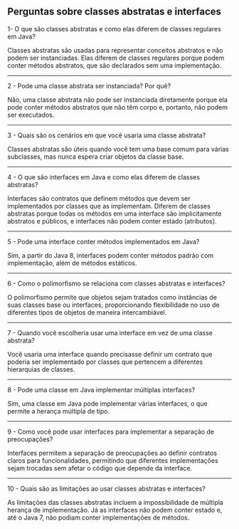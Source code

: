 ## Perguntas sobre classes abstratas e interfaces 

1- O que são classes abstratas e como elas diferem de classes regulares em Java?

Classes abstratas são usadas para representar conceitos abstratos e não podem ser instanciadas. Elas diferem de classes regulares porque podem conter métodos abstratos, que são declarados sem uma implementação.

***

2 - Pode uma classe abstrata ser instanciada? Por quê?

Não, uma classe abstrata não pode ser instanciada diretamente porque ela pode conter métodos abstratos que não têm corpo e, portanto, não podem ser executados.

---

3 - Quais são os cenários em que você usaria uma classe abstrata?

Classes abstratas são úteis quando você tem uma base comum para várias subclasses, mas nunca espera criar objetos da classe base.

******

4 - O que são interfaces em Java e como elas diferem de classes abstratas?

Interfaces são contratos que definem métodos que devem ser implementados por classes que as implementam. Diferem de classes abstratas porque todas os métodos em uma interface são implicitamente abstratos e públicos, e interfaces não podem conter estado (atributos).

___

5 - Pode uma interface conter métodos implementados em Java?

Sim, a partir do Java 8, interfaces podem conter métodos padrão com implementação, além de métodos estáticos.

***

6 - Como o polimorfismo se relaciona com classes abstratas e interfaces?

O polimorfismo permite que objetos sejam tratados como instâncias de suas classes base ou interfaces, proporcionando flexibilidade no uso de diferentes tipos de objetos de maneira intercambiável.

***

7 - Quando você escolheria usar uma interface em vez de uma classe abstrata?

Você usaria uma interface quando precisasse definir um contrato que poderia ser implementado por classes que pertencem a diferentes hierarquias de classes.

***

8 - Pode uma classe em Java implementar múltiplas interfaces?

Sim, uma classe em Java pode implementar várias interfaces, o que permite a herança múltipla de tipo.
***

9 - Como você pode usar interfaces para implementar a separação de preocupações?

Interfaces permitem a separação de preocupações ao definir contratos claros para funcionalidades, permitindo que diferentes implementações sejam trocadas sem afetar o código que depende da interface.
***

10 - Quais são as limitações ao usar classes abstratas e interfaces?

As limitações das classes abstratas incluem a impossibilidade de múltipla herança de implementação. Já as interfaces não podem conter estado e, até o Java 7, não podiam conter implementações de métodos.